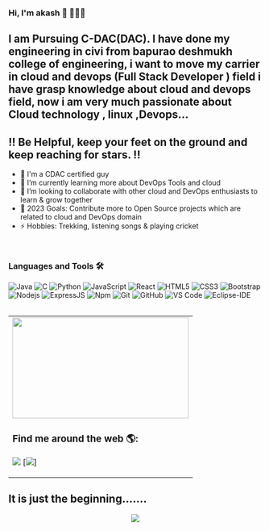 ### Hi, I'm akash 👋 👩🏾‍💻



## I am Pursuing C-DAC(DAC). I have done my engineering in civi from bapurao deshmukh college of engineering, i want to move my carrier in cloud and devops (Full Stack Developer ) field i have grasp knowledge about cloud and devops field, now i am very much passionate about Cloud technology , linux ,Devops...
## !! Be Helpful, keep your feet on the ground and keep reaching for stars. !! ##

- 🔭 I'm a CDAC certified guy
- 🌱 I’m currently learning more about DevOps Tools and cloud
- 👯 I’m looking to collaborate with other cloud and DevOps enthusiasts to learn & grow together
- 🥅 2023 Goals: Contribute more to Open Source projects which are related to cloud and DevOps domain
- ⚡ Hobbies: Trekking, listening songs & playing cricket

<br />
<table scrolling=no>


### Languages and Tools 🛠 
![Java](http://img.shields.io/badge/-Java-5B4638?style=flat-square&logo=java&logoColor=ffffff)
![C](http://img.shields.io/badge/-C-A8B9CC?style=flat-square&logo=c&logoColor=ffffff)
![Python](http://img.shields.io/badge/-Python-3776AB?style=flat-square&logo=python&logoColor=ffffff)
![JavaScript](https://img.shields.io/badge/-JavaScript-%23F7DF1C?style=flat-square&logo=javascript&logoColor=000000&labelColor=%23F7DF1C&color=%23FFCE5A)
![React](https://img.shields.io/badge/-React-61DAFB?style=flat-square&logo=react&logoColor=ffffff)
![HTML5](https://img.shields.io/badge/-HTML5-%23E44D27?style=flat-square&logo=html5&logoColor=ffffff)
![CSS3](https://img.shields.io/badge/-CSS3-%231572B6?style=flat-square&logo=css3)
![Bootstrap](https://img.shields.io/badge/-Bootstrap-563D7C?style=flat-square&logo=Bootstrap)
![Nodejs](https://img.shields.io/badge/-Nodejs-339933?style=flat-square&logo=Node.js&logoColor=ffffff)
![ExpressJS](https://img.shields.io/badge/-ExpressJS-339933?style=flat-square&logo=Express&logoColor=ffffff)
![Npm](https://img.shields.io/badge/-npm-CB3837?style=flat-square&logo=npm)
![Git](https://img.shields.io/badge/-Git-%23F05032?style=flat-square&logo=git&logoColor=%23ffffff)
![GitHub](https://img.shields.io/badge/-GitHub-181717?style=flat-square&logo=github)
![VS Code](http://img.shields.io/badge/-VS%20Code-007ACC?style=flat-square&logo=visual-studio-code&logoColor=ffffff)
![Eclipse-IDE](http://img.shields.io/badge/-Eclipse-2C2255?style=flat-square&logo=eclipse&logoColor=ffffff)
<br>
<br>


  <td>
 <img src="https://cdn.dribbble.com/users/1162077/screenshots/5403918/focus-animation.gif" height="200" width="350">
 <h3> Find me around the web 🌎:</h3>

[<img src="https://img.shields.io/badge/twitter-%231DA1F2.svg?&style=for-the-badge&logo=twitter&logoColor=white" />]() [<img src="https://img.shields.io/badge/linkedin-%230077B5.svg?&style=for-the-badge&logo=linkedin&logoColor=white" />]

</td>
  <tr>
 </table>
<h2 >It is just the beginning.......</h2>
<div align="center">
<img src="https://github-readme-stats.vercel.app/api/top-langs?username=abhinav765&&show_icons=true&title_color=ffffff&icon_color=bb2acf&text_color=daf7dc&bg_color=151515">
</div>
